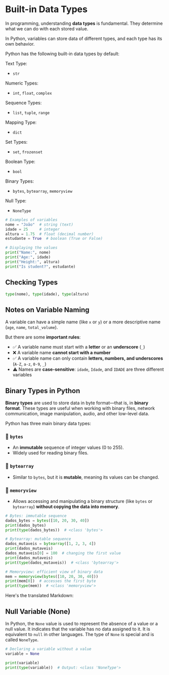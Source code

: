 # Built-in Data Types

In programming, understanding **data types** is fundamental. They determine what we can do with each stored value.

In Python, variables can store data of different types, and each type has its own behavior.

Python has the following built-in data types by default:

Text Type:

  - `str`

Numeric Types:

  - `int`, `float`, `complex`

Sequence Types:

  - `list`, `tuple`, `range`

Mapping Type:

  - `dict`

Set Types:

  - `set`, `frozenset`

Boolean Type:

  - `bool`

Binary Types:

  - `bytes`, `bytearray`, `memoryview`

Null Type:

  - `NoneType`

<!-- end list -->

```python
# Examples of variables
nome = "João"  # string (text)
idade = 25     # integer
altura = 1.75  # float (decimal number)
estudante = True  # boolean (True or False)

# Displaying the values
print("Name:", nome)
print("Age:", idade)
print("Height:", altura)
print("Is student?", estudante)
```

## Checking Types

```python
type(nome), type(idade), type(altura)
```

## Notes on Variable Naming

A variable can have a simple name (like `x` or `y`) or a more descriptive name (`age`, `name`, `total_volume`).

But there are some **important rules**:

  * ✅ A variable name must start with a **letter** or an **underscore** (`_`)
  * ❌ A variable name **cannot start with a number**
  * ✅ A variable name can only contain **letters, numbers, and underscores** (`A-Z`, `a-z`, `0-9`, `_`)
  * ⚠️ Names are **case-sensitive**: `idade`, `Idade`, and `IDADE` are three different variables

## Binary Types in Python

**Binary types** are used to store data in byte format—that is, in **binary format**. These types are useful when working with binary files, network communication, image manipulation, audio, and other low-level data.

Python has three main binary data types:

### 🔹 `bytes`

  * An **immutable** sequence of integer values (0 to 255).
  * Widely used for reading binary files.

### 🔹 `bytearray`

  * Similar to `bytes`, but it is **mutable**, meaning its values can be changed.

### 🔹 `memoryview`

  * Allows accessing and manipulating a binary structure (like `bytes` or `bytearray`) **without copying the data into memory**.


```python
# Bytes: immutable sequence
dados_bytes = bytes([10, 20, 30, 40])
print(dados_bytes)
print(type(dados_bytes))  # <class 'bytes'>

# Bytearray: mutable sequence
dados_mutaveis = bytearray([1, 2, 3, 4])
print(dados_mutaveis)
dados_mutaveis[0] = 100  # changing the first value
print(dados_mutaveis)
print(type(dados_mutaveis))  # <class 'bytearray'>

# Memoryview: efficient view of binary data
mem = memoryview(bytes([10, 20, 30, 40]))
print(mem[0])  # accesses the first byte
print(type(mem))  # <class 'memoryview'>
```
Here's the translated Markdown:

## Null Variable (None)

In Python, the `None` value is used to represent the absence of a value or a null value. It indicates that the variable has no data assigned to it. It is equivalent to `null` in other languages. The type of `None` is special and is called `NoneType`.

```python
# Declaring a variable without a value
variable = None
```

```python
print(variable)
print(type(variable))  # Output: <class 'NoneType'>
```